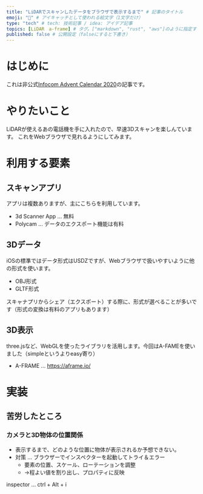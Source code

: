 ```yaml
---
title: "LiDARでスキャンしたデータをブラウザで表示するまで" # 記事のタイトル
emoji: "📱" # アイキャッチとして使われる絵文字（1文字だけ）
type: "tech" # tech: 技術記事 / idea: アイデア記事
topics: [LiDAR　a-frame] # タグ。["markdown", "rust", "aws"]のように指定する
published: false # 公開設定（falseにすると下書き）
---
```


# はじめに

これは非公式[Infocom Advent Calendar 2020](https://qiita.com/advent-calendar/2020/infocom)の記事です。

# やりたいこと

LiDARが使えるあの電話機を手に入れたので、早速3Dスキャンを楽しんています。
これをWebブラウザで見れるようにしてみます。

# 利用する要素

## スキャンアプリ

アプリは複数ありますが、主にこちらを利用しています。

- 3d Scanner App ... 無料
- Polycam ... データのエクスポート機能は有料

## 3Dデータ

iOSの標準ではデータ形式はUSDZですが、Webブラウザで扱いやすいように他の形式を使います。

- OBJ形式
- GLTF形式

スキャナプリからシェア（エクスポート）する際に、形式が選べることが多いです（形式の変換は有料のアプリもあります）

## 3D表示

three.jsなど、WebGLを使ったライブラリを活用します。今回はA-FAMEを使いました（simpleというよりeasy寄り）

- A-FRAME ... https://aframe.io/

# 実装

## 苦労したところ

### カメラと3D物体の位置関係

- 表示するまで、どのような位置に物体が表示されるか予想できない。
- 対策 ... ブラウザーでインスペクターを起動してトライ＆エラー
  - 要素の位置、スケール、ローテーションを調整
  - →程よい値を割り出し、プロパティに反映

inspector ... ctrl + Alt + i


